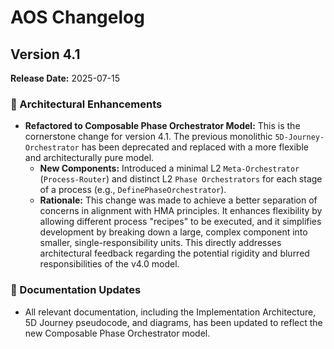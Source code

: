 # AOS Changelog

## Version 4.1

**Release Date:** 2025-07-15

### 🚀 Architectural Enhancements

*   **Refactored to Composable Phase Orchestrator Model:** This is the cornerstone change for version 4.1. The previous monolithic `5D-Journey-Orchestrator` has been deprecated and replaced with a more flexible and architecturally pure model.
    *   **New Components:** Introduced a minimal L2 `Meta-Orchestrator` (`Process-Router`) and distinct L2 `Phase Orchestrators` for each stage of a process (e.g., `DefinePhaseOrchestrator`).
    *   **Rationale:** This change was made to achieve a better separation of concerns in alignment with HMA principles. It enhances flexibility by allowing different process "recipes" to be executed, and it simplifies development by breaking down a large, complex component into smaller, single-responsibility units. This directly addresses architectural feedback regarding the potential rigidity and blurred responsibilities of the v4.0 model.

### 📝 Documentation Updates

*   All relevant documentation, including the Implementation Architecture, 5D Journey pseudocode, and diagrams, has been updated to reflect the new Composable Phase Orchestrator model. 